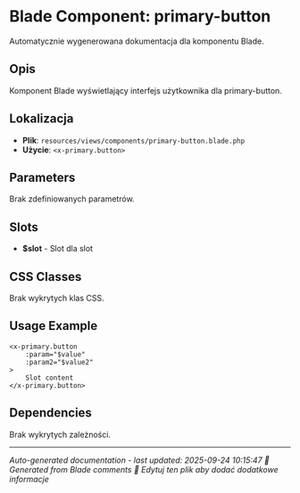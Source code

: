 # Blade Component: primary-button

Automatycznie wygenerowana dokumentacja dla komponentu Blade.

## Opis
Komponent Blade wyświetlający interfejs użytkownika dla primary-button.

## Lokalizacja
- **Plik**: `resources/views/components/primary-button.blade.php`
- **Użycie**: `<x-primary.button>`

## Parameters
Brak zdefiniowanych parametrów.

## Slots
- **$slot** - Slot dla slot

## CSS Classes
Brak wykrytych klas CSS.

## Usage Example
```blade
<x-primary.button
    :param="$value"
    :param2="$value2"
>
    Slot content
</x-primary.button>
```

## Dependencies
Brak wykrytych zależności.

---
*Auto-generated documentation - last updated: 2025-09-24 10:15:47*
*🤖 Generated from Blade comments*
*📝 Edytuj ten plik aby dodać dodatkowe informacje*